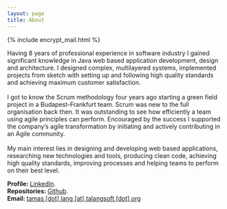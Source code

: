 ```yaml
---
layout: page
title: About
---
```

{% include encrypt_mail.html %}

<p class="message">
  Having 8 years of professional experience in software industry I gained significant knowledge in Java web based application development, design and architecture.
  I designed complex, multilayered systems, implemented projects from sketch with setting up and following high quality standards and achieving maximum customer satisfaction.
<br/><br/>
  I got to know the Scrum methodology four years ago starting a green field project in a Budapest-Frankfurt team.
  Scrum was new to the full organisation back then. It was outstanding to see how efficiently a team using agile principles can perform.
  Encouraged by the success I supported the company’s agile transformation by initiating and actively contributing in an Agile community.
<br/><br/>
  My main interest lies in designing and developing web based applications, researching new technologies and tools,
  producing clean code, achieving high quality standards, improving processes and helping teams to perform on their best level.
</p>

<strong>Profile: </strong><a href="https://uk.linkedin.com/in/tamaslang" target="_blank">LinkedIn</a>.<br/>
<strong>Repositories: </strong><a href="https://github.com/tamaslang" target="_blank">Github</a>.<br/>
<strong>Email: </strong><a href="javascript:linkTo_UnCryptMailto('nbjmup;ubnbt/mbohAubmbohtpgu/psh');">tamas [dot] lang [at] talangsoft [dot] org</a>
